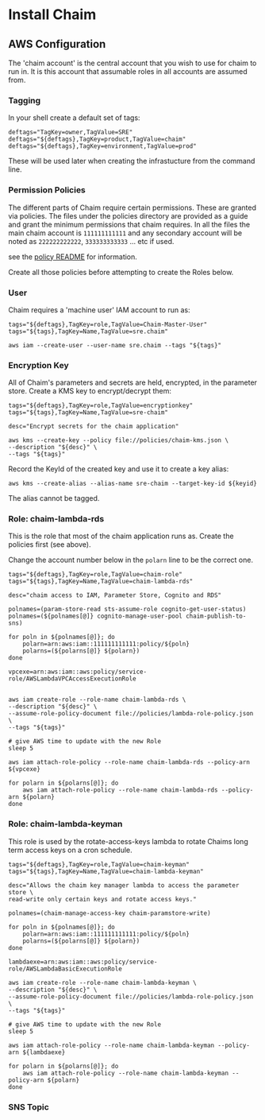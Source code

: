 # Install Chaim

## AWS Configuration

The 'chaim account' is the central account that you wish to use for chaim to
run in.  It is this account that assumable roles in all accounts are assumed
from.

### Tagging

In your shell create a default set of tags:

```
deftags="TagKey=owner,TagValue=SRE"
deftags="${deftags},TagKey=product,TagValue=chaim"
deftags="${deftags},TagKey=environment,TagValue=prod"
```

These will be used later when creating the infrastucture from the command line.

### Permission Policies

The different parts of Chaim require certain permissions.  These are granted
via policies.  The files under the policies directory are provided as a guide
and grant the minimum permissions that chaim requires.  In all the files the
main chaim account is `111111111111` and any secondary account will be noted as
`222222222222`, `333333333333` ... etc if used.

see the [policy README](policies/README.md) for information.

Create all those policies before attempting to create the Roles below.


### User

Chaim requires a 'machine user' IAM account to run as:

```
tags="${deftags},TagKey=role,TagValue=Chaim-Master-User"
tags="${tags},TagKey=Name,TagValue=sre.chaim"

aws iam --create-user --user-name sre.chaim --tags "${tags}"
```

### Encryption Key

All of Chaim's parameters and secrets are held, encrypted, in the parameter
store. Create a KMS key to encrypt/decrypt them:

```
tags="${deftags},TagKey=role,TagValue=encryptionkey"
tags="${tags},TagKey=Name,TagValue=sre-chaim"

desc="Encrypt secrets for the chaim application"

aws kms --create-key --policy file://policies/chaim-kms.json \
--description "${desc}" \
--tags "${tags}"
```

Record the KeyId of the created key and use it to create a key alias:

```
aws kms --create-alias --alias-name sre-chaim --target-key-id ${keyid}
```

The alias cannot be tagged.

### Role: chaim-lambda-rds

This is the role that most of the chaim application runs as.  Create the
policies first (see above).

Change the account number below in the `polarn` line to be the correct one.

```
tags="${deftags},TagKey=role,TagValue=chaim-role"
tags="${tags},TagKey=Name,TagValue=chaim-lambda-rds"

desc="chaim access to IAM, Parameter Store, Cognito and RDS"

polnames=(param-store-read sts-assume-role cognito-get-user-status)
polnames=(${polnames[@]} cognito-manage-user-pool chaim-publish-to-sns)

for poln in ${polnames[@]}; do
    polarn=arn:aws:iam::111111111111:policy/${poln}
    polarns=(${polarns[@]} ${polarn})
done

vpcexe=arn:aws:iam::aws:policy/service-role/AWSLambdaVPCAccessExecutionRole


aws iam create-role --role-name chaim-lambda-rds \
--description "${desc}" \
--assume-role-policy-document file://policies/lambda-role-policy.json \
--tags "${tags}"

# give AWS time to update with the new Role
sleep 5

aws iam attach-role-policy --role-name chaim-lambda-rds --policy-arn ${vpcexe}

for polarn in ${polarns[@]}; do
    aws iam attach-role-policy --role-name chaim-lambda-rds --policy-arn ${polarn}
done
```

### Role: chaim-lambda-keyman

This role is used by the rotate-access-keys lambda to rotate Chaims long term
access keys on a cron schedule.

```
tags="${deftags},TagKey=role,TagValue=chaim-keyman"
tags="${tags},TagKey=Name,TagValue=chaim-lambda-keyman"

desc="Allows the chaim key manager lambda to access the parameter store \
read-write only certain keys and rotate access keys."

polnames=(chaim-manage-access-key chaim-paramstore-write)

for poln in ${polnames[@]}; do
    polarn=arn:aws:iam::111111111111:policy/${poln}
    polarns=(${polarns[@]} ${polarn})
done

lambdaexe=arn:aws:iam::aws:policy/service-role/AWSLambdaBasicExecutionRole

aws iam create-role --role-name chaim-lambda-keyman \
--description "${desc}" \
--assume-role-policy-document file://policies/lambda-role-policy.json \
--tags "${tags}"

# give AWS time to update with the new Role
sleep 5

aws iam attach-role-policy --role-name chaim-lambda-keyman --policy-arn ${lambdaexe}

for polarn in ${polarns[@]}; do
    aws iam attach-role-policy --role-name chaim-lambda-keyman --policy-arn ${polarn}
done
```

### SNS Topic

